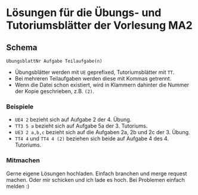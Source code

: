 # Lösungen für die Übungs- und Tutoriumsblätter der Vorlesung MA2

## Schema

```
ÜbungsblattNr Aufgabe Teilaufgabe(n)
```

- Übungsblätter werden mit `UE` geprefixed, Tutoriumsblätter mit `TT`.
- Bei mehreren Teilaufgaben werden diese mit Kommas getrennt.
- Wenn die Datei schon existiert, wird in Klammern dahinter die Nummer der Kopie geschrieben, z.B. `(2)`.

### Beispiele

- `UE4 2` bezieht sich auf Aufgabe 2 der 4. Übung.
- `TT3 5 a` bezieht sich auf Aufgabe 5a der 3. Tutoriums.
- `UE3 2 a,b,c` bezieht sich auf die Aufgaben 2a, 2b und 2c der 3. Übung.
- `TT4 4` und `TT4 4 (2)` beziehen sich beide auf Aufgabe 4 des 4. Tutoriums.

### Mitmachen

Gerne eigene Lösungen hochladen. Einfach branchen und merge request machen. Oder mir schicken und ich lade es hoch. Bei Problemen einfach melden :)